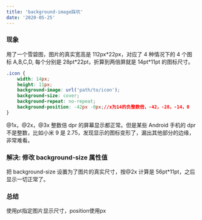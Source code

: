 ```yaml
---
title: 'background-image踩坑'
date: '2020-05-25'
---
```


### 现象

用了一个雪碧图，图片的真实宽高是 112px\*22px，对应了 4 种情况下的 4 个图标 A,B,C,D, 每个分别是 28pt\*22pt，折算到两倍屏就是 14pt\*11pt 的图标尺寸。

```css
.icon {
    width: 14px;
    height: 11px;
    background-image: url('path/to/icon');
    background-size: cover;
    background-repeat: no-repeat;
    background-position: -42px -0px;//x为14的负整数倍，-42，-28，-14，0
}
```

@1x，@2x，@3x 整数倍 dpr 的屏幕显示都正常。但是某些 Android 手机的 dpr 不是整数，比如小米 9 是 2.75，发现显示的图标变形了，漏出其他部分的边缘，非常难看。

### 解决: 修改 background-size 属性值

把 background-size 设置为了图片的真实尺寸，按@2x 计算是 56pt\*11pt，之后显示一切正常了。


### 总结
使用pt指定图片显示尺寸，position使用px
